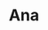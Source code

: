 ---
title: Ana
date: 
draft: false

# descripcion
description : Aros de plata con microcubic

materials: Plata 925

color: Plateado

dimensions: 1,4cm largo

code: 01-11-0405

type: "Aros"

categories: []

price: $3.240,00

price_eftvo: $2.750,00

# Images
# first image will be shown in the product page
images:
  # - image: "images/path_to_image"
  # La ubicacion de las imagenes es imagenes/Aros/Aros.Argollas/01-11-0405-ana
  - image: "./images/aros/argollas/01-11-0405-argolla-con-infinito_a.JPG"
  - image: "./images/aros/argollas/01-11-0405-argolla-con-infinito_b.JPG"
---